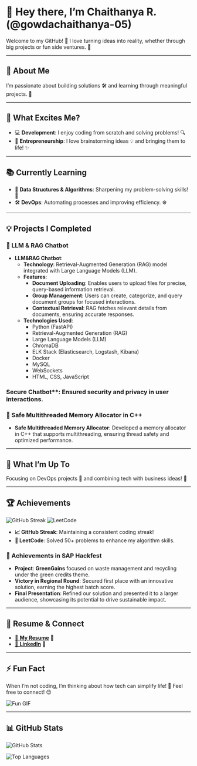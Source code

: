 # 👋 Hey there, I’m Chaithanya R. (@gowdachaithanya-05)


Welcome to my GitHub! 🎉 I love turning ideas into reality, whether through big projects or fun side ventures. 🌟

---

## 🌟 About Me

I’m passionate about building solutions 🛠️ and learning through meaningful projects. 🌱

---

## 👀 What Excites Me?

- 💻 **Development**: I enjoy coding from scratch and solving problems! 🔍
- 🚀 **Entrepreneurship**: I love brainstorming ideas 💡 and bringing them to life! ✨

---

## 📚 Currently Learning

- 🧠 **Data Structures & Algorithms**: Sharpening my problem-solving skills! 🧩
- 🛠️ **DevOps**: Automating processes and improving efficiency. ⚙️

---

## 💡 Projects I Completed 

### 🤖 LLM & RAG Chatbot
- **LLM&RAG Chatbot**:
  - **Technology**: Retrieval-Augmented Generation (RAG) model integrated with Large Language Models (LLM).
  - **Features**:
    - **Document Uploading**: Enables users to upload files for precise, query-based information retrieval.
    - **Group Management**: Users can create, categorize, and query document groups for focused interactions.
    - **Contextual Retrieval**: RAG fetches relevant details from documents, ensuring accurate responses.
  - **Technologies Used**:
    - Python (FastAPI)
    - Retrieval-Augmented Generation (RAG)
    - Large Language Models (LLM)
    - ChromaDB
    - ELK Stack (Elasticsearch, Logstash, Kibana)
    - Docker
    - MySQL
    - WebSockets
    - HTML, CSS, JavaScript


### Secure Chatbot**: Ensured security and privacy in user interactions.

### 🧩 Safe Multithreaded Memory Allocator in C++
- **Safe Multithreaded Memory Allocator**: Developed a memory allocator in C++ that supports multithreading, ensuring thread safety and optimized performance.

---

## 🚧 What I’m Up To

Focusing on DevOps projects 🚀 and combining tech with business ideas! 💼

---

## 🏆 Achievements

![GitHub Streak](https://github-readme-streak-stats.herokuapp.com/?user=gowdachaithanya-05&theme=dark)
![LeetCode](https://leetcard.jacoblin.cool/gowdachaithanya-05?theme=dark&ext=heat)

- **📈 GitHub Streak**: Maintaining a consistent coding streak!
- **🧩 LeetCode**: Solved 50+ problems to enhance my algorithm skills.

### 🏅 Achievements in SAP Hackfest

- **Project**: **GreenGains** focused on waste management and recycling under the green credits theme.
- **Victory in Regional Round**: Secured first place with an innovative solution, earning the highest batch score.
- **Final Presentation**: Refined our solution and presented it to a larger audience, showcasing its potential to drive sustainable impact.

---

## 📄 Resume & Connect

- [📄 **My Resume**](https://drive.google.com/file/d/15WTm5UphmKKDMIzvZMSsS8s_LPC7OGcM/view?usp=sharing) 📄
- [🔗 **LinkedIn**]([www.linkedin.com/in/chaithanya-r-3a442b25a](https://www.linkedin.com/in/chaithanya-r-3a442b25a/)) 🔗

---

## ⚡ Fun Fact

When I’m not coding, I’m thinking about how tech can simplify life! 🌈 Feel free to connect! 😊

![Fun GIF](https://github.com/gowdachaithanya-05/gowdachaithanya-05/blob/main/assets/fun.gif)

---

## 📊 GitHub Stats

![GitHub Stats](https://github-readme-stats.vercel.app/api?username=gowdachaithanya-05&show_icons=true&theme=radical)

![Top Languages](https://github-readme-stats.vercel.app/api/top-langs/?username=gowdachaithanya-05&layout=compact&theme=radical)
